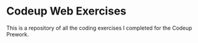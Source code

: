 # Codeup Web Exercises

This is a repository of all the coding exercises I completed for the Codeup Prework.